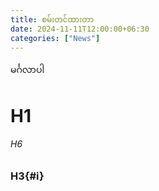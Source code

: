 ```yaml
---
title: စမ်းတင်ထားတာ
date: 2024-11-11T12:00:00+06:30
categories: ["News"]
---
```

မင်္ဂလာပါ
# H1
###### H6
### H3{#i}